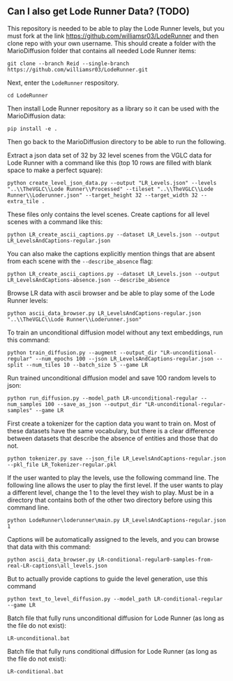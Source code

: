 ## Can I also get Lode Runner Data? (TODO)

This repository is needed to be able to play the Lode Runner levels, but you must fork at the link https://github.com/williamsr03/LodeRunner and then clone repo with your own username. This should create a folder with the MarioDiffusion folder that contains all needed Lode Runner items:
```
git clone --branch Reid --single-branch https://github.com/williamsr03/LodeRunner.git
```
Next, enter the `LodeRunner` respository.
```
cd LodeRunner
```
Then install Lode Runner repository as a library so it can be used with the MarioDiffusion data:
```
pip install -e .
```
Then go back to the MarioDiffusion directory to be able to run the following.

Extract a json data set of 32 by 32 level scenes from the VGLC data for Lode Runner with a command like this (top 10 rows are filled with blank space to make a perfect square):
```
python create_level_json_data.py --output "LR_Levels.json" --levels "..\\TheVGLC\\Lode Runner\\Processed" --tileset "..\\TheVGLC\\Lode Runner\\Loderunner.json" --target_height 32 --target_width 32 --extra_tile .
```

These files only contains the level scenes. Create captions for all level scenes with a command like this:
```
python LR_create_ascii_captions.py --dataset LR_Levels.json --output LR_LevelsAndCaptions-regular.json
```

You can also make the captions explicitly mention things that are absent from each scene with the `--describe_absence` flag:
```
python LR_create_ascii_captions.py --dataset LR_Levels.json --output LR_LevelsAndCaptions-absence.json --describe_absence
```

Browse LR data with ascii browser and be able to play some of the Lode Runner levels:
```
python ascii_data_browser.py LR_LevelsAndCaptions-regular.json "..\\TheVGLC\\Lode Runner\\Loderunner.json"
```

To train an unconditional diffusion model without any text embeddings, run this command:
```
python train_diffusion.py --augment --output_dir "LR-unconditional-regular" --num_epochs 100 --json LR_LevelsAndCaptions-regular.json --split --num_tiles 10 --batch_size 5 --game LR
```

Run trained unconditional diffusion model and save 100 random levels to json:
```
python run_diffusion.py --model_path LR-unconditional-regular --num_samples 100 --save_as_json --output_dir "LR-unconditional-regular-samples" --game LR
```

First create a tokenizer for the caption data you want to train on. Most of these datasets have the same vocabulary, but there is a clear difference between datasets that describe the absence of entities and those that do not.
```
python tokenizer.py save --json_file LR_LevelsAndCaptions-regular.json --pkl_file LR_Tokenizer-regular.pkl
```

If the user wanted to play the levels, use the following command line. The following line allows the user to play the first level. If the user wants to play a different level, change the 1 to the level they wish to play.
Must be in a directory that contains both of the other two directory before using this command line.
```
python LodeRunner\loderunner\main.py LR_LevelsAndCaptions-regular.json 1
```

Captions will be automatically assigned to the levels, and you can browse that data with this command:
```
python ascii_data_browser.py LR-conditional-regular0-samples-from-real-LR-captions\all_levels.json
```

But to actually provide captions to guide the level generation, use this command
```
python text_to_level_diffusion.py --model_path LR-conditional-regular --game LR
```

Batch file that fully runs unconditional diffusion for Lode Runner (as long as the file do not exist):
```
LR-unconditional.bat
```

Batch file that fully runs conditional diffusion for Lode Runner (as long as the file do not exist):
```
LR-conditional.bat
```
